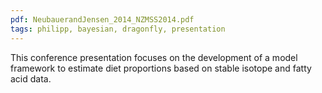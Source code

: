 ```yaml
---
pdf: NeubauerandJensen_2014_NZMSS2014.pdf
tags: philipp, bayesian, dragonfly, presentation
---
```

This conference presentation focuses on the development of a model framework to estimate diet proportions based on stable isotope and fatty acid data.
